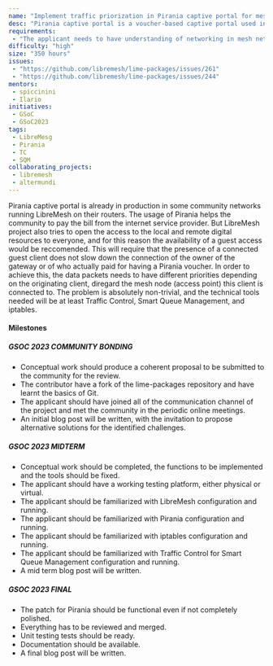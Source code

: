 ```yaml
---
name: "Implement traffic priorization in Pirania captive portal for mesh networks"
desc: "Pirania captive portal is a voucher-based captive portal used in LibreMesh. In order to have guest access, this should have a lower priority, managed via Traffic Control."
requirements:
 - "The applicant needs to have understanding of networking in mesh networks."
difficulty: "high"
size: "350 hours"
issues:
 - "https://github.com/libremesh/lime-packages/issues/261"
 - "https://github.com/libremesh/lime-packages/issues/244"
mentors:
 - spiccinini
 - Ilario
initiatives:
 - GSoC
 - GSoC2023
tags:
 - LibreMesg
 - Pirania
 - TC
 - SQM
collaborating_projects:
 - libremesh
 - altermundi
---
```


Pirania captive portal is already in production in some community networks running LibreMesh on their routers.
The usage of Pirania helps the community to pay the bill from the internet service provider.
But LibreMesh project also tries to open the access to the local and remote digital resources to everyone, and for this reason the availability of a guest access would be reccomended.
This will require that the presence of a connected guest client does not slow down the connection of the owner of the gateway or of who actually paid for having a Pirania voucher.
In order to achieve this, the data packets needs to have different priorities depending on the originating client, diregard the mesh node (access point) this client is connected to.
The problem is absolutely non-trivial, and the technical tools needed will be at least Traffic Control, Smart Queue Management, and iptables.

#### Milestones

##### GSOC 2023 COMMUNITY BONDING

* Conceptual work should produce a coherent proposal to be submitted to the community for the review.
* The contributor have a fork of the lime-packages repository and have learnt the basics of Git.
* The applicant should have joined all of the communication channel of the project and met the community in the periodic online meetings.
* An initial blog post will be written, with the invitation to propose alternative solutions for the identified challenges.

##### GSOC 2023 MIDTERM

* Conceptual work should be completed, the functions to be implemented and the tools should be fixed.
* The applicant should have a working testing platform, either physical or virtual.
* The applicant should be familiarized with LibreMesh configuration and running.
* The applicant should be familiarized with Pirania configuration and running.
* The applicant should be familiarized with iptables configuration and running.
* The applicant should be familiarized with Traffic Control for Smart Queue Management configuration and running.
* A mid term blog post will be written.

##### GSOC 2023 FINAL

* The patch for Pirania should be functional even if not completely polished.
* Everything has to be reviewed and merged.
* Unit testing tests should be ready.
* Documentation should be available.
* A final blog post will be written.
